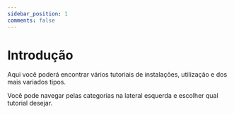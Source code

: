 ```yaml
---
sidebar_position: 1
comments: false
---
```


# Introdução

Aqui você poderá encontrar vários tutoriais de instalações, utilização e dos
mais variados tipos.

Você pode navegar pelas categorias na lateral esquerda e escolher qual tutorial
desejar.

